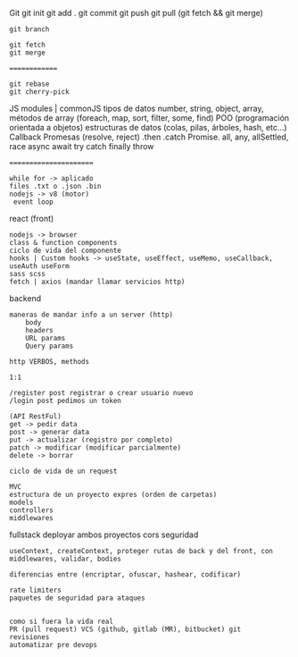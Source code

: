Git
git init
git add .
git commit
git push
git pull (git fetch && git merge)

    git branch

    git fetch
    git merge

    ============

    git rebase
    git cherry-pick

JS
modules | commonJS
tipos de datos number, string, object, array,
métodos de array (foreach, map, sort, filter, some, find)
POO (programación orientada a objetos)
estructuras de datos (colas, pilas, árboles, hash, etc...)
Callback
Promesas (resolve, reject) .then .catch Promise. all, any, allSettled, race
async await
try catch finally throw

    =====================

    while for -> aplicado
    files .txt o .json .bin
    nodejs -> v8 (motor)
     event loop

react (front)

    nodejs -> browser
    class & function components
    ciclo de vida del componente
    hooks | Custom hooks -> useState, useEffect, useMemo, useCallback, useAuth useForm
    sass scss
    fetch | axios (mandar llamar servicios http)

backend

    maneras de mandar info a un server (http)
        body
        headers
        URL params
        Query params

    http VERBOS, methods

    1:1

    /register post registrar o crear usuario nuevo
    /login post pedimos un token

    (API RestFul)
    get -> pedir data
    post -> generar data
    put -> actualizar (registro por completo)
    patch -> modificar (modificar parcialmente)
    delete -> borrar

    ciclo de vida de un request

    MVC
    estructura de un proyecto expres (orden de carpetas)
    models
    controllers
    middlewares

fullstack
deployar ambos proyectos
cors
seguridad

    useContext, createContext, proteger rutas de back y del front, con middlewares, validar, bodies

    diferencias entre (encriptar, ofuscar, hashear, codificar)

    rate limiters
    paquetes de seguridad para ataques


    como si fuera la vida real
    PR (pull request) VCS (github, gitlab (MR), bitbucket) git
    revisiones
    automatizar pre devops
